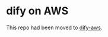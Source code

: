 # dify on AWS

This repo had been moved to [dify-aws](https://github.com/aws-samples/solution-for-deploying-dify-on-aws).
